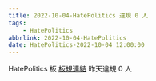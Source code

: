```yaml
---
title: 2022-10-04-HatePolitics 違規 0 人
tags:
    - HatePolitics
abbrlink: 2022-10-04-HatePolitics
date: HatePolitics-2022-10-04 12:00:00
---
```

HatePolitics 板 [板規連結](https://www.ptt.cc/bbs/HatePolitics/M.1617115262.A.D60.html)
昨天違規 0 人
